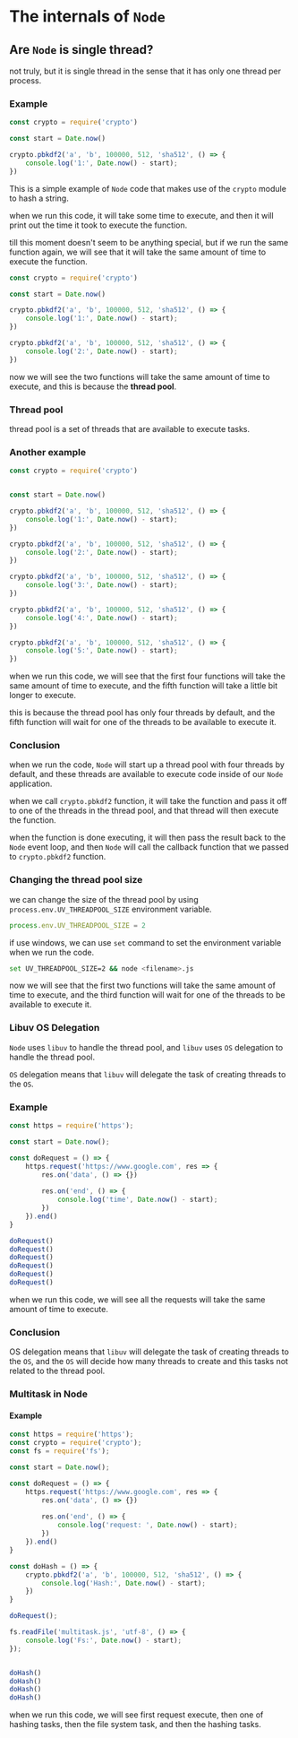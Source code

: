 # The internals of `Node`
## Are `Node` is single thread?
not truly, but it is single thread in the sense that it has only one thread per process.

### Example
```js
const crypto = require('crypto')

const start = Date.now()

crypto.pbkdf2('a', 'b', 100000, 512, 'sha512', () => {
    console.log('1:', Date.now() - start);
})
```
This is a simple example of `Node` code that makes use of the `crypto` module to hash a string.

when we run this code, it will take some time to execute, and then it will print out the time it took to execute the function. 

till this moment doesn't seem to be anything special, but if we run the same function again, we will see that it will take the same amount of time to execute the function. 

```js
const crypto = require('crypto')

const start = Date.now()

crypto.pbkdf2('a', 'b', 100000, 512, 'sha512', () => {
    console.log('1:', Date.now() - start);
})

crypto.pbkdf2('a', 'b', 100000, 512, 'sha512', () => {
    console.log('2:', Date.now() - start);
})
```
now we will see the two functions will take the same amount of time to execute, and this is because the **thread pool**.

### Thread pool
thread pool is a set of threads that are available to execute tasks.

### Another example
```js
const crypto = require('crypto')


const start = Date.now()

crypto.pbkdf2('a', 'b', 100000, 512, 'sha512', () => {
    console.log('1:', Date.now() - start);
})

crypto.pbkdf2('a', 'b', 100000, 512, 'sha512', () => {
    console.log('2:', Date.now() - start);
})

crypto.pbkdf2('a', 'b', 100000, 512, 'sha512', () => {
    console.log('3:', Date.now() - start);
})

crypto.pbkdf2('a', 'b', 100000, 512, 'sha512', () => {
    console.log('4:', Date.now() - start);
})

crypto.pbkdf2('a', 'b', 100000, 512, 'sha512', () => {
    console.log('5:', Date.now() - start);
})
```

when we run this code, we will see that the first four functions will take the same amount of time to execute, and the fifth function will take a little bit longer to execute.

this is because the thread pool has only four threads by default, and the fifth function will wait for one of the threads to be available to execute it.

### Conclusion

when we run the code, `Node` will start up a thread pool with four threads by default, and these threads are available to execute code inside of our `Node` application.

when we call `crypto.pbkdf2` function, it will take the function and pass it off to one of the threads in the thread pool, and that thread will then execute the function.

when the function is done executing, it will then pass the result back to the `Node` event loop, and then `Node` will call the callback function that we passed to `crypto.pbkdf2` function.

### Changing the thread pool size
we can change the size of the thread pool by using `process.env.UV_THREADPOOL_SIZE` environment variable.

```js
process.env.UV_THREADPOOL_SIZE = 2
```
if use windows, we can use `set` command to set the environment variable when we run the code.

```bash 
set UV_THREADPOOL_SIZE=2 && node <filename>.js
```

now we will see that the first two functions will take the same amount of time to execute, and the third function will wait for one of the threads to be available to execute it.


### Libuv OS Delegation
`Node` uses `libuv` to handle the thread pool, and `libuv` uses `OS` delegation to handle the thread pool.

`OS` delegation means that `libuv` will delegate the task of creating threads to the `OS`.

### Example
```js
const https = require('https');

const start = Date.now();

const doRequest = () => {
    https.request('https://www.google.com', res => {
        res.on('data', () => {})
    
        res.on('end', () => {
            console.log('time', Date.now() - start);
        })
    }).end()
}

doRequest()
doRequest()
doRequest()
doRequest()
doRequest()
doRequest()
```
when we run this code, we will see all the requests will take the same amount of time to execute.

### Conclusion
OS delegation means that `libuv` will delegate the task of creating threads to the `OS`, and the `OS` will decide how many threads to create and this tasks not related to the thread pool.

### Multitask in Node
#### Example
```js
const https = require('https');
const crypto = require('crypto');
const fs = require('fs');

const start = Date.now();

const doRequest = () => {
    https.request('https://www.google.com', res => {
        res.on('data', () => {})
    
        res.on('end', () => {
            console.log('request: ', Date.now() - start);
        })
    }).end()
}

const doHash = () => {
    crypto.pbkdf2('a', 'b', 100000, 512, 'sha512', () => {
        console.log('Hash:', Date.now() - start);
    })
}

doRequest();

fs.readFile('multitask.js', 'utf-8', () => {
    console.log('Fs:', Date.now() - start);
});


doHash()
doHash()
doHash()
doHash()
```
when we run this code, we will see first request execute, then one of hashing tasks, then the file system task, and then the hashing tasks.
